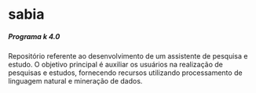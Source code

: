 # sabia 
##### Programa k 4.0

Repositório referente ao desenvolvimento de um assistente de pesquisa e estudo. O objetivo principal é auxiliar os usuários na realização de pesquisas e estudos, fornecendo recursos utilizando processamento de linguagem natural e mineração de dados.
